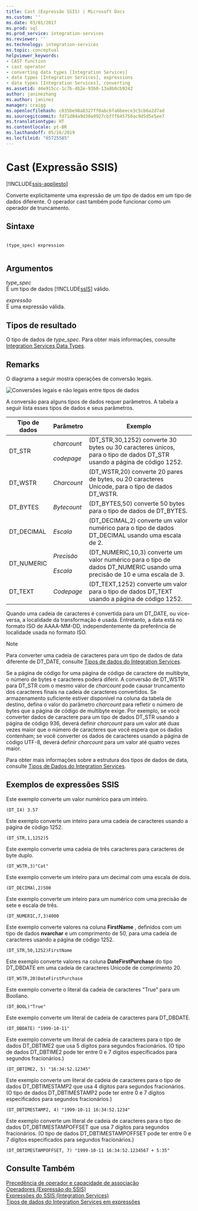 ```yaml
---
title: Cast (Expressão SSIS) | Microsoft Docs
ms.custom: ''
ms.date: 03/01/2017
ms.prod: sql
ms.prod_service: integration-services
ms.reviewer: ''
ms.technology: integration-services
ms.topic: conceptual
helpviewer_keywords:
- CAST function
- cast operator
- converting data types [Integration Services]
- data types [Integration Services], expressions
- data types [Integration Services], converting
ms.assetid: d4e915cc-1c7b-4b2e-93b0-13a8b0cb9242
author: janinezhang
ms.author: janinez
manager: craigg
ms.openlocfilehash: c035be98a8327ff0abc6fa6beece3c5cb6a2d7ad
ms.sourcegitcommit: fd71d04a9d30a9927cbfff645750ac9d5d5e5ee7
ms.translationtype: HT
ms.contentlocale: pt-BR
ms.lasthandoff: 05/16/2019
ms.locfileid: "65725585"
---
```

# <a name="cast-ssis-expression"></a>Cast (Expressão SSIS)

[!INCLUDE[ssis-appliesto](../../includes/ssis-appliesto-ssvrpluslinux-asdb-asdw-xxx.md)]


  Converte explicitamente uma expressão de um tipo de dados em um tipo de dados diferente. O operador cast também pode funcionar como um operador de truncamento.  
  
## <a name="syntax"></a>Sintaxe  
  
```  
  
(type_spec) expression  
  
```  
  
## <a name="arguments"></a>Argumentos  
 *type_spec*  
 É um tipo de dados [!INCLUDE[ssIS](../../includes/ssis-md.md)] válido.  
  
 *expressão*  
 É uma expressão válida.  
  
## <a name="result-types"></a>Tipos de resultado  
 O tipo de dados de *type_spec*. Para obter mais informações, consulte [Integration Services Data Types](../../integration-services/data-flow/integration-services-data-types.md).  
  
## <a name="remarks"></a>Remarks  
 O diagrama a seguir mostra operações de conversão legais.  
  
 ![Conversões legais e não legais entre tipos de dados](../../integration-services/expressions/media/data-conversion.gif "Conversões legais e não legais entre tipos de dados")  
  
 A conversão para alguns tipos de dados requer parâmetros. A tabela a seguir lista esses tipos de dados e seus parâmetros.  
  
|Tipo de dados|Parâmetro|Exemplo|  
|---------------|---------------|-------------|  
|DT_STR|*charcount*<br /><br /> *codepage*|(DT_STR,30,1252) converte 30 bytes ou 30 caracteres únicos, para o tipo de dados DT_STR usando a página de código 1252.|  
|DT_WSTR|*Charcount*|(DT_WSTR,20) converte 20 pares de bytes, ou 20 caracteres Unicode, para o tipo de dados DT_WSTR.|  
|DT_BYTES|*Bytecount*|(DT_BYTES,50) converte 50 bytes para o tipo de dados de DT_BYTES.|  
|DT_DECIMAL|*Escala*|(DT_DECIMAL,2) converte um valor numérico para o tipo de dados DT_DECIMAL usando uma escala de 2.|  
|DT_NUMERIC|*Precisão*<br /><br /> *Escala*|(DT_NUMERIC,10,3) converte um valor numérico para o tipo de dados DT_NUMERIC usando uma precisão de 10 e uma escala de 3.|  
|DT_TEXT|*Codepage*|(DT_TEXT,1252) converte um valor para o tipo de dados DT_TEXT usando a página de código 1252.|  
  
 Quando uma cadeia de caracteres é convertida para um DT_DATE, ou vice-versa, a localidade da transformação é usada. Entretanto, a data está no formato ISO de AAAA-MM-DD, independentemente da preferência de localidade usada no formato ISO.  
  
> [!NOTE]  
>  Para converter uma cadeia de caracteres para um tipo de dados de data diferente de DT_DATE, consulte [Tipos de dados do Integration Services](../../integration-services/data-flow/integration-services-data-types.md).  
  
 Se a página de código for uma página de código de caractere de multibyte, o número de bytes e caracteres poderá diferir. A conversão de DT_WSTR para DT_STR com o mesmo valor de *charcount* pode causar truncamento dos caracteres finais na cadeia de caracteres convertidos. Se armazenamento suficiente estiver disponível na coluna da tabela de destino, defina o valor do parâmetro *charcount* para refletir o número de bytes que a página de código de multibyte exige. Por exemplo, se você converter dados de caractere para um tipo de dados DT_STR usando a página de código 936, deverá definir *charcount* para um valor até duas vezes maior que o número de caracteres que você espera que os dados contenham; se você converter os dados de caracteres usando a página de código UTF-8, deverá definir *charcount* para um valor até quatro vezes maior.  
  
 Para obter mais informações sobre a estrutura dos tipos de dados de data, consulte [Tipos de Dados do Integration Services](../../integration-services/data-flow/integration-services-data-types.md).  
  
## <a name="ssis-expression-examples"></a>Exemplos de expressões SSIS  
 Este exemplo converte um valor numérico para um inteiro.  
  
```  
(DT_I4) 3.57  
```  
  
 Este exemplo converte um inteiro para uma cadeia de caracteres usando a página de código 1252.  
  
```  
(DT_STR,1,1252)5  
```  
  
 Este exemplo converte uma cadeia de três caracteres para caracteres de byte duplo.  
  
```  
(DT_WSTR,3)"Cat"  
```  
  
 Este exemplo converte um inteiro para um decimal com uma escala de dois.  
  
```  
(DT_DECIMAl,2)500  
```  
  
 Este exemplo converte um inteiro para um numérico com uma precisão de sete e escala de três.  
  
```  
(DT_NUMERIC,7,3)4000  
```  
  
 Este exemplo converte valores na coluna **FirstName** , definidos com um tipo de dados **nvarchar** e um comprimento de 50, para uma cadeia de caracteres usando a página de código 1252.  
  
```  
(DT_STR,50,1252)FirstName  
```  
  
 Este exemplo converte valores na coluna **DateFirstPurchase** do tipo DT_DBDATE em uma cadeia de caracteres Unicode de comprimento 20.  
  
```  
(DT_WSTR,20)DateFirstPurchase  
```  
  
 Este exemplo converte o literal da cadeia de caracteres "True" para um Booliano.  
  
```  
(DT_BOOL)"True"  
```  
  
 Este exemplo converte um literal de cadeia de caracteres para DT_DBDATE.  
  
```  
(DT_DBDATE) "1999-10-11"  
```  
  
 Este exemplo converte um literal de cadeia de caracteres para o tipo de dados DT_DBTIME2 que usa 5 dígitos para segundos fracionários. (O tipo de dados DT_DBTIME2 pode ter entre 0 e 7 dígitos especificados para segundos fracionários.)  
  
```  
(DT_DBTIME2, 5) "16:34:52.12345"  
```  
  
 Este exemplo converte um literal de cadeia de caracteres para o tipo de dados DT_DBTIMESTAMP2 que usa 4 dígitos para segundos fracionários. (O tipo de dados DT_DBTIMESTAMP2 pode ter entre 0 e 7 dígitos especificados para segundos fracionários.)  
  
```  
(DT_DBTIMESTAMP2, 4) "1999-10-11 16:34:52.1234"  
```  
  
 Este exemplo converte um literal de cadeia de caracteres para o tipo de dados DT_DBTIMESTAMPOFFSET que usa 7 dígitos para segundos fracionários. (O tipo de dados DT_DBTIMESTAMPOFFSET pode ter entre 0 e 7 dígitos especificados para segundos fracionários.)  
  
```  
(DT_DBTIMESTAMPOFFSET, 7) "1999-10-11 16:34:52.1234567 + 5:35"  
```  
  
## <a name="see-also"></a>Consulte Também  
 [Precedência de operador e capacidade de associação](../../integration-services/expressions/operator-precedence-and-associativity.md)   
 [Operadores &#40;Expressão do SSIS&#41;](../../integration-services/expressions/operators-ssis-expression.md)   
 [Expressões do SSIS &#40;Integration Services&#41;](../../integration-services/expressions/integration-services-ssis-expressions.md)   
 [Tipos de dados do Integration Services em expressões](../../integration-services/expressions/integration-services-data-types-in-expressions.md)  
  
  
